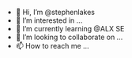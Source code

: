 - 👋 Hi, I’m @stephenlakes
- 👀 I’m interested in ...
- 🌱 I’m currently learning @ALX SE
- 💞️ I’m looking to collaborate on ...
- 📫 How to reach me ...

<!---
stephenlakes/stephenlakes is a ✨ special ✨ repository because its `README.md` (this file) appears on your GitHub profile.
You can click the Preview link to take a look at your changes.
--->
